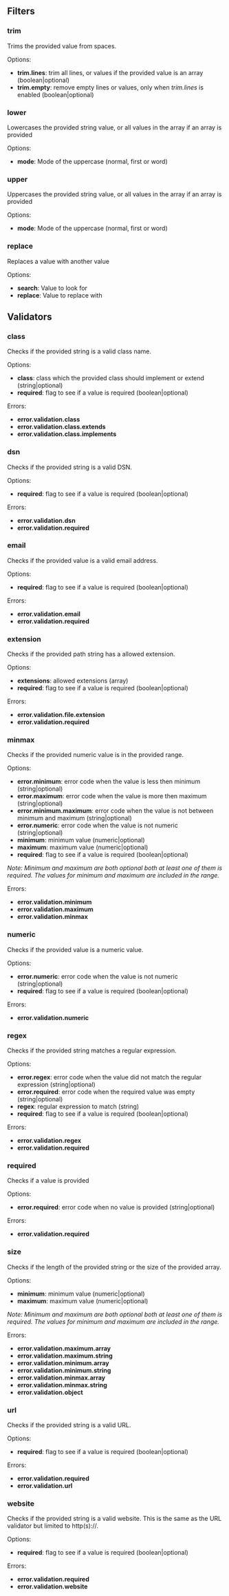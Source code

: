 ## Filters

### trim

Trims the provided value from spaces.

Options:

* __trim.lines__: trim all lines, or values if the provided value is an array (boolean|optional)
* __trim.empty__: remove empty lines or values, only when _trim.lines_ is enabled (boolean|optional)

### lower

Lowercases the provided string value, or all values in the array if an array is provided

Options:

* __mode__: Mode of the uppercase (normal, first or word)

### upper

Uppercases the provided string value, or all values in the array if an array is provided

Options:

* __mode__: Mode of the uppercase (normal, first or word)

### replace

Replaces a value with another value

Options:

* __search__: Value to look for
* __replace__: Value to replace with

## Validators

### class

Checks if the provided string is a valid class name.

Options:

* __class__: class which the provided class should implement or extend (string|optional)
* __required__: flag to see if a value is required (boolean|optional)

Errors:

* __error.validation.class__
* __error.validation.class.extends__
* __error.validation.class.implements__

### dsn

Checks if the provided string is a valid DSN.

Options:

* __required__: flag to see if a value is required (boolean|optional)

Errors:

* __error.validation.dsn__
* __error.validation.required__

### email

Checks if the provided value is a valid email address.

Options:

* __required__: flag to see if a value is required (boolean|optional)

Errors:

* __error.validation.email__
* __error.validation.required__

### extension

Checks if the provided path string has a allowed extension.

Options:

* __extensions__: allowed extensions (array)
* __required__: flag to see if a value is required (boolean|optional)

Errors:

* __error.validation.file.extension__
* __error.validation.required__

### minmax

Checks if the provided numeric value is in the provided range.

Options:

* __error.minimum__: error code when the value is less then minimum (string|optional)
* __error.maximum__: error code when the value is more then maximum (string|optional)
* __error.minimum.maximum__: error code when the value is not between minimum and maximum (string|optional)
* __error.numeric__: error code when the value is not numeric (string|optional)
* __minimum__: minimum value (numeric|optional)
* __maximum__: maximum value (numeric|optional)
* __required__: flag to see if a value is required (boolean|optional)

_Note: Minimum and maximum are both optional both at least one of them is required.
The values for minimum and maximum are included in the range._

Errors:

* __error.validation.minimum__
* __error.validation.maximum__
* __error.validation.minmax__

### numeric

Checks if the provided value is a numeric value.

Options:

* __error.numeric__: error code when the value is not numeric (string|optional)
* __required__: flag to see if a value is required (boolean|optional)

Errors:

* __error.validation.numeric__

### regex

Checks if the provided string matches a regular expression.

Options:

* __error.regex__: error code when the value did not match the regular expression (string|optional)
* __error.required__: error code when the required value was empty (string|optional)
* __regex__: regular expression to match (string)
* __required__: flag to see if a value is required (boolean|optional)

Errors:

* __error.validation.regex__
* __error.validation.required__

### required

Checks if a value is provided

Options:

* __error.required__: error code when no value is provided (string|optional)

Errors:

* __error.validation.required__

### size

Checks if the length of the provided string or the size of the provided array.

Options:

* __minimum__: minimum value (numeric|optional)
* __maximum__: maximum value (numeric|optional)

_Note: Minimum and maximum are both optional both at least one of them is required.
The values for minimum and maximum are included in the range._

Errors:

* __error.validation.maximum.array__
* __error.validation.maximum.string__
* __error.validation.minimum.array__
* __error.validation.minimum.string__
* __error.validation.minmax.array__
* __error.validation.minmax.string__
* __error.validation.object__

### url

Checks if the provided string is a valid URL.

Options:

* __required__: flag to see if a value is required (boolean|optional)

Errors:

* __error.validation.required__
* __error.validation.url__

### website

Checks if the provided string is a valid website.
This is the same as the URL validator but limited to http(s)://.

Options:

* __required__: flag to see if a value is required (boolean|optional)

Errors:

* __error.validation.required__
* __error.validation.website__
